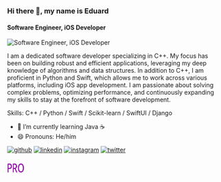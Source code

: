 ### Hi there 👋, my name is Eduard
#### Software Engineer, iOS Developer
![Software Engineer, iOS Developer](https://media.licdn.com/dms/image/v2/D4D16AQH9JECneK5eOg/profile-displaybackgroundimage-shrink_350_1400/profile-displaybackgroundimage-shrink_350_1400/0/1725991278582?e=1736380800&v=beta&t=PG39fqXIJ2cNCKbVLpYm-KRtSXnkkzF23wfaegAplRo)

I am a dedicated software developer specializing in C++. My focus has been on building robust and efficient applications, leveraging my deep knowledge of algorithms and data structures. In addition to C++, I am proficient in Python and Swift, which allows me to work across various platforms, including iOS app development. I am passionate about solving complex problems, optimizing performance, and continuously expanding my skills to stay at the forefront of software development.

Skills: C++ / Python / Swift / Scikit-learn / SwiftUI / Django

- 🌱 I’m currently learning Java ☕️ 
- 😄 Pronouns: He/him 


[<img src='https://cdn.jsdelivr.net/npm/simple-icons@3.0.1/icons/github.svg' alt='github' height='40'>](https://github.com/yc22rgq)  [<img src='https://cdn.jsdelivr.net/npm/simple-icons@3.0.1/icons/linkedin.svg' alt='linkedin' height='40'>](https://www.linkedin.com/in/eduard-kudzianau/)  [<img src='https://cdn.jsdelivr.net/npm/simple-icons@3.0.1/icons/instagram.svg' alt='instagram' height='40'>](https://www.instagram.com/yc22rgq/)  [<img src='https://cdn.jsdelivr.net/npm/simple-icons@3.0.1/icons/twitter.svg' alt='twitter' height='40'>](https://twitter.com/yc22rqg)  

<a href='https://github.com/pricing'><img src='https://raw.githubusercontent.com/acervenky/animated-github-badges/master/assets/pro.gif' width='40' height='40'></a> 

